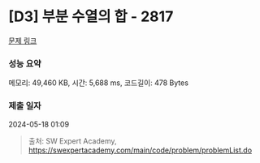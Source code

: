 # [D3] 부분 수열의 합 - 2817 

[문제 링크](https://swexpertacademy.com/main/code/problem/problemDetail.do?contestProbId=AV7IzvG6EksDFAXB) 

### 성능 요약

메모리: 49,460 KB, 시간: 5,688 ms, 코드길이: 478 Bytes

### 제출 일자

2024-05-18 01:09



> 출처: SW Expert Academy, https://swexpertacademy.com/main/code/problem/problemList.do